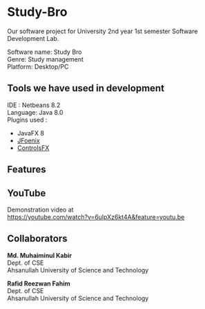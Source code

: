 # Study-Bro
Our software project for University 2nd year 1st semester Software Development Lab.

Software name: Study Bro <br>
Genre: Study management <br>
Platform: Desktop/PC<br>

## Tools we have used in development

IDE : Netbeans 8.2<br>
Language: Java 8.0<br>
Plugins used : 
- JavaFX 8
- [JFoenix]( https://github.com/sshahine/JFoenix )
- [ControlsFX](https://github.com/controlsfx/controlsfx)

## Features 



## YouTube
Demonstration video at<br>
https://youtube.com/watch?v=6ulpXz6kt4A&feature=youtu.be


## Collaborators

<b>Md. Muhaiminul Kabir</b> <br>
Dept. of CSE<br>
Ahsanullah University of Science and Technology <br>

<b>Rafid Reezwan Fahim</b><br>
Dept. of CSE <br>
Ahsanullah University of Science and Technology<br>
